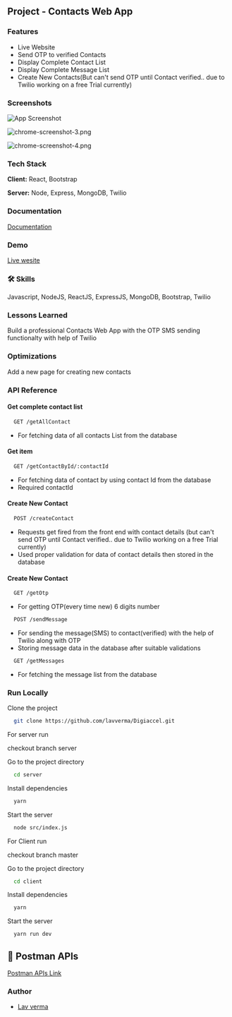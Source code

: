 
##  Project - Contacts Web App

### Features

- Live Website
- Send OTP to verified Contacts 
- Display Complete Contact List
- Display Complete Message List
- Create New Contacts(But can't send OTP until Contact verified.. due to Twilio working on a free Trial currently)


### Screenshots

![App Screenshot](https://i.postimg.cc/nzBWYh4Z/chrome-screenshot-2.png)

![chrome-screenshot-3.png](https://i.postimg.cc/R0Hmy97p/chrome-screenshot-3.png)

![chrome-screenshot-4.png](https://i.postimg.cc/G2tFd7pf/chrome-screenshot-4.png)
### Tech Stack

**Client:** React, Bootstrap

**Server:** Node, Express, MongoDB, Twilio


### Documentation

[Documentation](https://api.postman.com/collections/25151753-24164be9-f236-40ed-9c41-d92c3e068f46?access_key=PMAT-01GPV721QWDTF12K4WKTQDC67G)


### Demo

[Live wesite](https://contacts-3dtu.onrender.com/)


### 🛠 Skills
Javascript, NodeJS, ReactJS, ExpressJS, MongoDB, Bootstrap, Twilio


### Lessons Learned

Build a professional Contacts Web App with the OTP SMS sending functionalty with help of Twilio 
### Optimizations

Add a new page for creating new contacts
### API Reference

#### Get complete contact list

```bash
  GET /getAllContact
```
- For fetching data of all contacts List from the database
#### Get item

```bash
  GET /getContactById/:contactId
```
-  For fetching data of contact by using contact Id from the database
- Required contactId

#### Create New Contact

```bash
  POST /createContact
```
-  Requests get fired from the front end with contact details (but can't send OTP until Contact verified.. due to Twilio working on a free Trial currently) 
- Used proper validation for data of contact details then stored in the database

#### Create New Contact

```bash
  GET /getOtp
```
- For getting OTP(every time new) 6 digits number

```bash
  POST /sendMessage
```
- For sending the message(SMS) to contact(verified) with the help of Twilio along with OTP
- Storing message data in the database after suitable validations

```bash
  GET /getMessages
```
- For fetching the message list from the database
### Run Locally

Clone the project

```bash
  git clone https://github.com/lavverma/Digiaccel.git
```
For server run

checkout branch server

Go to the project directory

```bash
  cd server
```

Install dependencies

```bash
  yarn
```

Start the server

```bash
  node src/index.js
```

For Client run

checkout branch master

Go to the project directory

```bash
  cd client
```

Install dependencies

```bash
  yarn
```

Start the server

```bash
  yarn run dev
```
## 🔗 Postman APIs 
[Postman APIs Link](https://api.postman.com/collections/25151753-24164be9-f236-40ed-9c41-d92c3e068f46?access_key=PMAT-01GPV721QWDTF12K4WKTQDC67G)


### Author

- [Lav verma](https://github.com/lavverma)

